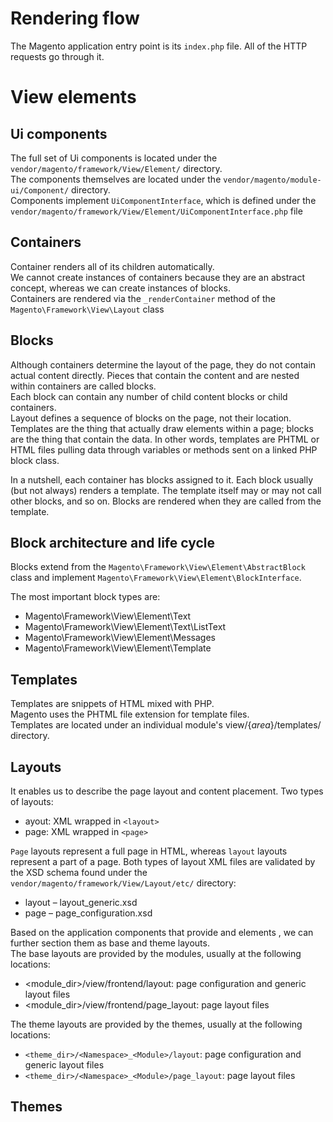 # Rendering flow
The Magento application entry point is its `index.php` file. All of the HTTP requests go through it.


# View elements
## Ui components
The full set of Ui components is located under the `vendor/magento/framework/View/Element/` directory.  
The components themselves are located under the `vendor/magento/module-ui/Component/` directory.  
Components implement `UiComponentInterface`, which is defined under the `vendor/magento/framework/View/Element/UiComponentInterface.php` file


## Containers
Container renders all of its children automatically.  
We cannot create instances of containers because they are an abstract concept, whereas we can create instances of blocks.  
Containers are rendered via the `_renderContainer` method of the `Magento\Framework\View\Layout` class  


## Blocks
Although containers determine the layout of the page, they do not contain actual content directly. Pieces that contain the content and are nested within containers are called blocks.  
Each block can contain any number of child content blocks or child containers.  
Layout defines a sequence of blocks on the page, not their location.  
Templates are the thing that actually draw elements within a page; blocks are the thing that contain the data. In other words, templates are PHTML or HTML files pulling data through variables or methods sent on a linked PHP block class.    

In a nutshell, each container has blocks assigned to it. Each block usually (but not always) renders a template. The template itself may or may not call other blocks, and so on. Blocks are rendered when they are called from the template.  


## Block architecture and life cycle
Blocks extend from the `Magento\Framework\View\Element\AbstractBlock` class and implement `Magento\Framework\View\Element\BlockInterface`.

The most important block types are:  
- Magento\Framework\View\Element\Text
- Magento\Framework\View\Element\Text\ListText
- Magento\Framework\View\Element\Messages
- Magento\Framework\View\Element\Template


## Templates
Templates are snippets of HTML mixed with PHP.   
Magento uses the PHTML file extension for template files.  
Templates are located under an individual module's view/{_area_}/templates/ directory.  

## Layouts
It enables us to describe the page layout and content placement.
Two types of layouts:
- ayout: XML wrapped in `<layout>`  
- page: XML wrapped in `<page>`  

`Page` layouts represent a full page in HTML, whereas `layout` layouts represent a part of a page. Both types of layout XML files are validated by the XSD schema found under the `vendor/magento/framework/View/Layout/etc/` directory:
- layout – layout_generic.xsd
- page – page_configuration.xsd  

Based on the application components that provide <layout> and <page> elements , we can further section them as base and theme layouts.  
The base layouts are provided by the modules, usually at the following locations:  
- <module_dir>/view/frontend/layout: page configuration and generic layout files
- <module_dir>/view/frontend/page_layout: page layout files  

The theme layouts are provided by the themes, usually at the following locations:
- `<theme_dir>/<Namespace>_<Module>/layout`: page configuration and generic layout files
- `<theme_dir>/<Namespace>_<Module>/page_layout`: page layout files


## Themes
